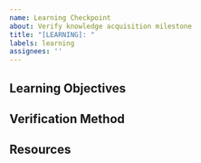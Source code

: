 ```yaml
---
name: Learning Checkpoint
about: Verify knowledge acquisition milestone
title: "[LEARNING]: "
labels: learning
assignees: ''
---
```


## Learning Objectives
<!-- List specific knowledge or skills to be demonstrated -->

## Verification Method
<!-- How will this knowledge be demonstrated? -->

## Resources
<!-- Helpful resources for this learning checkpoint -->
